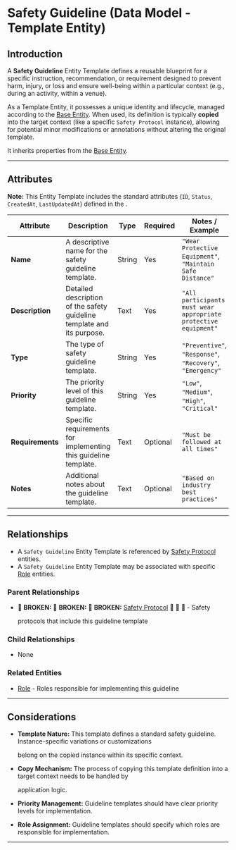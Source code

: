 # **Safety Guideline** (Data Model - Template Entity)

## **Introduction**

A **Safety Guideline** Entity Template defines a reusable blueprint for a specific instruction, recommendation, or
requirement designed to prevent harm, injury, or loss and ensure well-being within a particular context (e.g., during an
activity, within a venue).

As a Template Entity, it possesses a unique identity and lifecycle, managed according to the [Base Entity](../../foundation/base_entity.md). When used, its
definition is typically **copied** into the target context (like a specific `Safety Protocol` instance), allowing for
potential minor modifications or annotations without altering the original template.

It inherits properties from the [Base Entity](../../foundation/base_entity.md).

---

## **Attributes**

**Note:** This Entity Template includes the standard attributes (`ID`, `Status`, `CreatedAt`, `LastUpdatedAt`) defined
in the .

| Attribute        | Description                                                            | Type   | Required | Notes / Example                                                 |
| ---------------- | ---------------------------------------------------------------------- | ------ | -------- | --------------------------------------------------------------- |
| **Name**         | A descriptive name for the safety guideline template.                  | String | Yes      | `"Wear Protective Equipment"`, `"Maintain Safe Distance"`       |
| **Description**  | Detailed description of the safety guideline template and its purpose. | Text   | Yes      | `"All participants must wear appropriate protective equipment"` |
| **Type**         | The type of safety guideline template.                                 | String | Yes      | `"Preventive"`, `"Response"`, `"Recovery"`, `"Emergency"`       |
| **Priority**     | The priority level of this guideline template.                         | String | Yes      | `"Low"`, `"Medium"`, `"High"`, `"Critical"`                     |
| **Requirements** | Specific requirements for implementing this guideline template.        | Text   | Optional | `"Must be followed at all times"`                               |
| **Notes**        | Additional notes about the guideline template.                         | Text   | Optional | `"Based on industry best practices"`                            |

---

## **Relationships**

- A `Safety Guideline` Entity Template is referenced by [Safety Protocol](protocol.md) entities.
- A `Safety Guideline` Entity Template may be associated with specific [Role](../../foundation/base_entity.md) entities.

### Parent Relationships

- 🚨 **BROKEN:** 🚨 **BROKEN:** 🚨 **BROKEN:** [Safety Protocol](../../safety/protocol/protocol.md) 🚨 🚨 🚨 - Safety

  protocols that include this guideline template

### Child Relationships

- None

### Related Entities

- [Role](../../foundation/base_entity.md) - Roles responsible for implementing this guideline

---

## **Considerations**

- **Template Nature:** This template defines a standard safety guideline. Instance-specific variations or customizations

  belong on the copied instance within its specific context.

- **Copy Mechanism:** The process of copying this template definition into a target context needs to be handled by

  application logic.

- **Priority Management:** Guideline templates should have clear priority levels for implementation.
- **Role Assignment:** Guideline templates should specify which roles are responsible for implementation.

---

